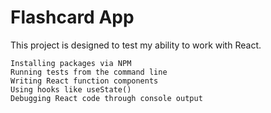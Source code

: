 # Flashcard App

This project is designed to test my ability to work with React.
```
Installing packages via NPM
Running tests from the command line
Writing React function components
Using hooks like useState()
Debugging React code through console output
```
